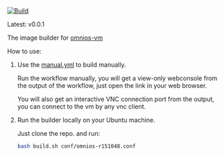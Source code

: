 

[![Build](https://github.com/vmactions/omnios-builder/actions/workflows/build.yml/badge.svg)](https://github.com/vmactions/omnios-builder/actions/workflows/build.yml)

Latest: v0.0.1


The image builder for [omnios-vm](https://github.com/vmactions/omnios-vm)


How to use:

1. Use the [manual.yml](.github/workflows/manual.yml) to build manually.
   
    Run the workflow manually, you will get a view-only webconsole from the output of the workflow, just open the link in your web browser.
   
    You will also get an interactive VNC connection port from the output, you can connect to the vm by any vnc client.

2. Run the builder locally on your Ubuntu machine.

    Just clone the repo. and run:
    ```bash
    bash build.sh conf/omnios-r151048.conf
    ```
   
